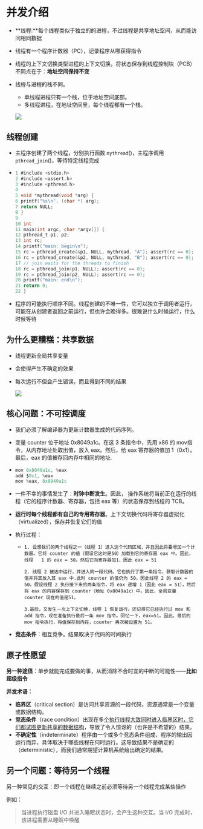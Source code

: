# 并发介绍

- **线程:**每个线程类似于独立的的进程，不过线程是共享地址空间，从而能访问相同数据

- 线程有一个程序计数器（PC），记录程序从哪获得指令

- 线程的上下文切换类型进程的上下文切换，将状态保存到线程控制块（PCB）不同点在于：**地址空间保持不变**

- 线程与进程的栈不同。

  - 单线程进程只有一个栈，位于地址空间底部。
  - 多线程进程，在地址空间里，每个线程都有一个栈。

  ![](https://picture-house.oss-cn-beijing.aliyuncs.com/notes/2022-04-08_12-10-33.png)

  

## 线程创建

- 主程序创建了两个线程，分别执行函数 `mythread`()，主程序调用 `pthread_join`()，等待特定线程完成

- ```c
  1 #include <stdio.h> 
  2 #include <assert.h> 
  3 #include <pthread.h> 
  4 
  5 void *mythread(void *arg) { 
  6 printf("%s\n", (char *) arg); 
  7 return NULL; 
  8 } 
  9 
  10 int 
  11 main(int argc, char *argv[]) { 
  12 pthread_t p1, p2; 
  13 int rc; 
  14 printf("main: begin\n"); 
  15 rc = pthread_create(&p1, NULL, mythread, "A"); assert(rc == 0); 
  16 rc = pthread_create(&p2, NULL, mythread, "B"); assert(rc == 0); 
  17 // join waits for the threads to finish 
  18 rc = pthread_join(p1, NULL); assert(rc == 0); 
  19 rc = pthread_join(p2, NULL); assert(rc == 0); 
  20 printf("main: end\n"); 
  21 return 0; 
  22 }
  ```

- 程序的可能执行顺序不同。线程创建的不唯一性，它可以独立于调用者运行，可能在从创建者返回之前运行，但也许会晚得多。很难说什么时候运行，什么时候等待

## 为什么更糟糕：共享数据

- 线程更新全局共享变量

- 会使得产生不确定的效果

- 每次运行不但会产生错误，而且得到不同的结果

  ![](https://picture-house.oss-cn-beijing.aliyuncs.com/notes/2022-04-08_12-18-10.png)

## 核心问题：不可控调度

- 我们必须了解编译器为更新计数器生成的代码序列。

- 变量 counter 位于地址 0x8049a1c。在这 3 条指令中，先用 x86 的 mov指令，从内存地址处取出值，放入 eax。然后，给 eax 寄存器的值加 1（0x1）。最后，eax 的值被存回内存中相同的地址.

- ```c
  mov 0x8049a1c, %eax 
  add $0x1, %eax 
  mov %eax, 0x8049a1c
  ```

- 一件不幸的事情发生了：**时钟中断发生**。因此，
  操作系统将当前正在运行的线程（它的程序计数器、寄存器，包括 eax 等）的状态保存到线程的 TCB。

- **运行时每个线程都有自己的专用寄存器**。上下文切换代码将寄存器虚拟化（virtualized），保存并恢复它们的值

- 执行过程：

  - ```
    1. 设想我们的两个线程之一（线程 1）进入这个代码区域，并且因此将要增加一个计数器。它将 counter 的值（假设它这时是50）加载到它的寄存器 eax 中。因此，线程   1 的 eax = 50。然后它向寄存器加1，因此 eax = 51
    
    2. 线程 2 被选中运行，并进入同一段代码。它也执行了第一条指令，获取计数器的值并将其放入其 eax 中.此时 counter 的值仍为 50，因此线程 2 的 eax = 50。假设线程 2 执行接下来的两条指令，将 eax 递增 1（因此 eax = 51），然后将 eax 的内容保存到 counter（地址 0x8049a1c）中。因此，全局变量 counter 现在的值是51。
    
    3.最后，又发生一次上下文切换，线程 1 恢复运行。还记得它已经执行过 mov 和 add 指令，现在准备执行最后一条 mov 指令。回忆一下，eax=51。因此，最后的 mov 指令执行，将值保存到内存，counter 再次被设置为 51。
    ```

- **竞态条件**：相互竞争。结果取决于代码的时间执行

## 原子性愿望

**另一种途径**：单步就能完成要做的事，从而消除不合时宜的中断的可能性——**比如超级指令**



**并发术语：**

- **临界区**（critical section）是访问共享资源的一段代码，资源通常是一个变量或数据结构。
- **竞态条件**（race condition）出现在多<u>个执行线程大致同时进入临界区时，它们都试图更新共享的数据结构</u>，导致了令人惊讶的（也许是不希望的）结果。
- **不确定性**（indeterminate）程序由一个或多个竞态条件组成，程序的输出因运行而异，具体取决于哪些线程在何时运行。这导致结果不是确定的（deterministic），而我们通常期望计算机系统给出确定的结果。



## 另一个问题：等待另一个线程

另一种常见的交互：即一个线程在继续之前必须等待另一个线程完成某些操作

例如：

>  当进程执行磁盘 I/O 并进入睡眠状态时，会产生这种交互。当 I/O 完成时，该进程需要从睡眠中唤醒